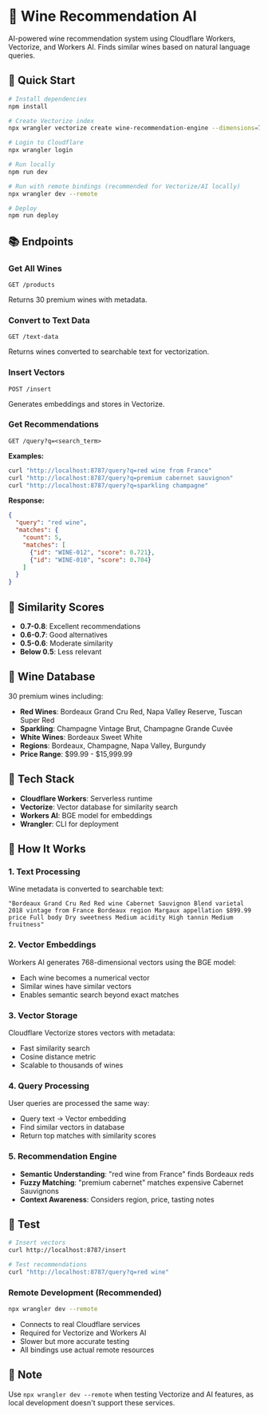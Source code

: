 # 🍷 Wine Recommendation AI

AI-powered wine recommendation system using Cloudflare Workers, Vectorize, and Workers AI. Finds similar wines based on natural language queries.

## 🚀 Quick Start

```bash
# Install dependencies
npm install

# Create Vectorize index
npx wrangler vectorize create wine-recommendation-engine --dimensions=768 --metric=cosine

# Login to Cloudflare
npx wrangler login

# Run locally
npm run dev

# Run with remote bindings (recommended for Vectorize/AI locally)
npx wrangler dev --remote

# Deploy
npm run deploy
```

## 📚 Endpoints

### Get All Wines
```
GET /products
```
Returns 30 premium wines with metadata.

### Convert to Text Data
```
GET /text-data
```
Returns wines converted to searchable text for vectorization.

### Insert Vectors
```
POST /insert
```
Generates embeddings and stores in Vectorize.

### Get Recommendations
```
GET /query?q=<search_term>
```

**Examples:**
```bash
curl "http://localhost:8787/query?q=red wine from France"
curl "http://localhost:8787/query?q=premium cabernet sauvignon"
curl "http://localhost:8787/query?q=sparkling champagne"
```

**Response:**
```json
{
  "query": "red wine",
  "matches": {
    "count": 5,
    "matches": [
      {"id": "WINE-012", "score": 0.721},
      {"id": "WINE-010", "score": 0.704}
    ]
  }
}
```

## 🎯 Similarity Scores

- **0.7-0.8**: Excellent recommendations
- **0.6-0.7**: Good alternatives  
- **0.5-0.6**: Moderate similarity
- **Below 0.5**: Less relevant

## 🍷 Wine Database

30 premium wines including:
- **Red Wines**: Bordeaux Grand Cru Red, Napa Valley Reserve, Tuscan Super Red
- **Sparkling**: Champagne Vintage Brut, Champagne Grande Cuvée
- **White Wines**: Bordeaux Sweet White
- **Regions**: Bordeaux, Champagne, Napa Valley, Burgundy
- **Price Range**: $99.99 - $15,999.99

## 🔧 Tech Stack

- **Cloudflare Workers**: Serverless runtime
- **Vectorize**: Vector database for similarity search
- **Workers AI**: BGE model for embeddings
- **Wrangler**: CLI for deployment

## 🧠 How It Works

### 1. **Text Processing**
Wine metadata is converted to searchable text:
```
"Bordeaux Grand Cru Red Red wine Cabernet Sauvignon Blend varietal 2018 vintage from France Bordeaux region Margaux appellation $899.99 price Full body Dry sweetness Medium acidity High tannin Medium fruitness"
```

### 2. **Vector Embeddings**
Workers AI generates 768-dimensional vectors using the BGE model:
- Each wine becomes a numerical vector
- Similar wines have similar vectors
- Enables semantic search beyond exact matches

### 3. **Vector Storage**
Cloudflare Vectorize stores vectors with metadata:
- Fast similarity search
- Cosine distance metric
- Scalable to thousands of wines

### 4. **Query Processing**
User queries are processed the same way:
- Query text → Vector embedding
- Find similar vectors in database
- Return top matches with similarity scores

### 5. **Recommendation Engine**
- **Semantic Understanding**: "red wine from France" finds Bordeaux reds
- **Fuzzy Matching**: "premium cabernet" matches expensive Cabernet Sauvignons
- **Context Awareness**: Considers region, price, tasting notes

## 🧪 Test

```bash
# Insert vectors
curl http://localhost:8787/insert

# Test recommendations
curl "http://localhost:8787/query?q=red wine"
```


### Remote Development (Recommended)
```bash
npx wrangler dev --remote
```
- Connects to real Cloudflare services
- Required for Vectorize and Workers AI
- Slower but more accurate testing
- All bindings use actual remote resources

## 📝 Note
Use `npx wrangler dev --remote` when testing Vectorize and AI features, as local development doesn't support these services.

